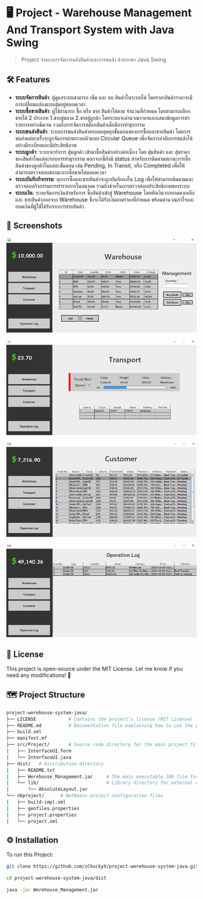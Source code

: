 # 🖥️ Project - Warehouse Management And Transport System with Java Swing

> Project จำลองการจัดการคลังสินค้าและการขนส่ง ด้วยภาษา Java Swing

## 🛠️ Features
- **ระบบจัดการสินค้า**: ผู้ดูแลระบบสามารถ เพิ่ม และ ลบ สินค้าในระบบได้ โดยราคาสินค้าราคาจะมีการเปลี่ยนแปลงแบบสุ่มอยู่ตลอดเวลา
- **ระบบซื้อขายสินค้า**: ผู้ใช้สามารถ ซื้อ หรือ ขาย สินค้าได้ตาม จำนวนที่กำหนด โดยสามารถเลือกขายได้ 2 ประเภท 1.ขายสู่ตลาด 2.ขายสู่ลูกค้า โดยระบบจะคำนวณราคาและแสดงข้อมูลการทำรายการอย่างชัดเจน รวมถึงการจัดการสต็อกสินค้าเมื่อมีการทำธุรกรรม
- **ระบบขนส่งสินค้า**: ระบบการขนส่งสินค้าครอบคลุมทุกขั้นตอนของการซื้อและขายสินค้า โดยการขนส่งแต่ละครั้งจะถูกจัดการผ่านระบบคิวแบบ Circular Queue เพื่อจัดการลำดับการขนส่งได้อย่างมีระเบียบและมีประสิทธิภาพ 
- **ระบบลูกค้า**: ระบบจะทำการ สุ่มลูกค้า เข้ามาซื้อสินค้าอย่างต่อเนื่อง โดย สุ่มสินค้า และ สุ่มราคา ของสินค้าในแต่ละรอบการทำธุรกรรม นอกจากนี้ยังมี status สำหรับการติดตามสถานะการซื้อสินค้าของลูกค้าในแต่ละขั้นตอน เช่น Pending, In Transit, หรือ Completed เพื่อให้สามารถตรวจสอบสถานะการซื้อขายได้ตลอดเวลา
- **ระบบบันทึกกิจกรรม**: ทุกการซื้อและขายสินค้าจะถูกบันทึกลงใน Log เพื่อให้สามารถติดตามและตรวจสอบกิจกรรมการทำรายการในอนาคต รวมถึงช่วยในการตรวจสอบประสิทธิภาพของระบบ
- **ระบบเงิน**: ระบบจัดการเงินสำหรับการ ซื้อสินค้าเข้าสู่ Warehouse โดยหักเงินจากยอดคงเหลือ และ ขายสินค้าออกจาก Warehouse ซึ่งจะได้รับเงินตามราคาที่กำหนด พร้อมคำนวณกำไรและยอดเงินที่ผู้ใช้ได้รับจากการขายสินค้า.

## 🚀 Screenshots

<p align="center">
  <img src="images/warehouse.PNG" alt="warehouse img" />
</p>

<p align="center">
  <img src="images/transport.PNG" alt="transport img" />
</p>

<p align="center">
  <img src="images/customer.PNG" alt="customer img" />
</p>

<p align="center">
  <img src="images/log.PNG" alt="log img" />
</p>

## 📜 License

This project is open-source under the MIT License. Let me know if you need any modifications! 🚀

## 🗺️ Project Structure

```bash
project-werehouse-system-java/
├── LICENSE            # Contains the project’s license (MIT License)
├── README.md          # Documentation file explaining how to use the project
├── build.xml          
├── manifest.mf        
├── src/Project/       # Source code directory for the main project files
|   ├── InterfaceUI.form      
|   └── InterfaceUI.java      
├── dist/   # Distribution directory
|   ├── README.txt                   
|   ├── Werehouse_Management.jar     # The main executable JAR file for the warehouse management system
|   └── lib/                         # Library directory for external dependencies
|       └── AbsoluteLayout.jar       
└── nbproject/      # NetBeans project configuration files
|   ├── build-impl.xml               
|   ├── genfiles.properties          
|   ├── project.properties           
|   └── project.xml                 
```

## ⚙️ Installation 
To run this Project:

```bash
git clone https://github.com/zChuckyX/project-werehouse-system-java.git
```
```bash
cd project-werehouse-system-java/dist
```
```bash
java -jar Werehouse_Management.jar
```

